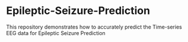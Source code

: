 # Epileptic-Seizure-Prediction
This repository demonstrates how to accurately predict the Time-series EEG data for Epileptic Seizure Prediction
